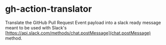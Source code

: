 # gh-action-translator
Translate the GitHub Pull Request Event payload into a slack ready message meant to be used with Slack's [https://api.slack.com/methods/chat.postMessage](chat.postMessage) method.
